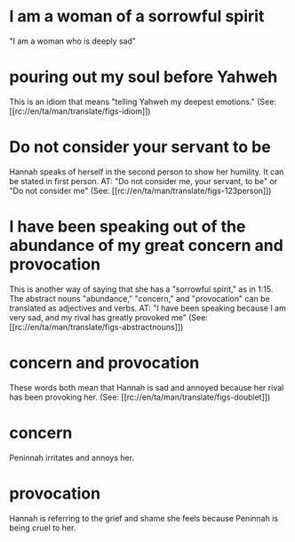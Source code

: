 # I am a woman of a sorrowful spirit

"I am a woman who is deeply sad"

# pouring out my soul before Yahweh

This is an idiom that means "telling Yahweh my deepest emotions." (See: [[rc://en/ta/man/translate/figs-idiom]])

# Do not consider your servant to be

Hannah speaks of herself in the second person to show her humility. It can be stated in first person. AT: "Do not consider me, your servant, to be" or "Do not consider me" (See: [[rc://en/ta/man/translate/figs-123person]])

# I have been speaking out of the abundance of my great concern and provocation

This is another way of saying that she has a "sorrowful spirit," as in 1:15. The abstract nouns "abundance," "concern," and "provocation" can be translated as adjectives and verbs. AT: "I have been speaking because I am very sad, and my rival has greatly provoked me" (See: [[rc://en/ta/man/translate/figs-abstractnouns]])

# concern and provocation

These words both mean that Hannah is sad and annoyed because her rival has been provoking her. (See: [[rc://en/ta/man/translate/figs-doublet]])

# concern

Peninnah irritates and annoys her.

# provocation

Hannah is referring to the grief and shame she feels because Peninnah is being cruel to her.